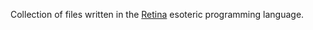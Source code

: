 Collection of files written in the [Retina][retina_repo] esoteric programming language.

[retina_repo]: https://github.com/mbuettner/retina
